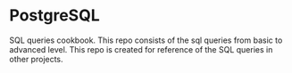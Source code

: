 # PostgreSQL
SQL queries cookbook.
This repo consists of the sql queries from basic to advanced level. This repo is created for reference of the SQL queries in other projects.
